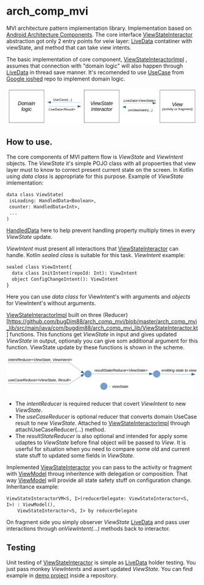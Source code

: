 # arch_comp_mvi
MVI architecture pattern implementation library. 
Implementation based on [Android Architecture Components](https://developer.android.com/topic/libraries/architecture/).
The core interface [ViewStateInteractor](https://github.com/bugDim88/arch_comp_mvi/blob/master/arch_comp_mvi_lib/src/main/java/com/bugdim88/arch_comp_mvi_lib/ViewStateInteractor.kt)
abstraction got only 2 
entry points for veiw layer: [LiveData](https://developer.android.com/reference/android/arch/lifecycle/LiveData)
contatiner with viewState, and method that can take view intents.

The basic implementation of core component, [ViewStateInteractorImpl](https://github.com/bugDim88/arch_comp_mvi/blob/master/arch_comp_mvi_lib/src/main/java/com/bugdim88/arch_comp_mvi_lib/ViewStateInteractor.kt)
, assumes that connection with "domain logic" will also happen through
[LiveData](https://developer.android.com/reference/android/arch/lifecycle/LiveData) in thread save manner. It's recomended to use [UseCase](https://github.com/google/iosched/blob/master/shared/src/main/java/com/google/samples/apps/iosched/shared/domain/UseCase.kt) from [Google ioshed](https://github.com/google/iosched) repo to implement domain logic. 

![Data flow scheme](https://github.com/bugDim88/arch_comp_mvi/blob/master/lib_mvi_tutorials/data_flow_scheme.png "Data flow scheme")

## How to use.
The core components of MVI pattern flow is *ViewState* and *ViewIntent* objects. The *ViewState* it's simple POJO
class with all propoerties that view layer must to know to correct present current state on the screen. In Kotlin using *data class* is appropriate for this purpose. Example of *ViewState* imlementation:

```
data class ViewState(
 isLoading: HandledData<Boolean>,
 counter: HandledData<Int>,
 ...
)
```

[HandledData](https://github.com/bugDim88/arch_comp_mvi/blob/master/arch_comp_mvi_lib/src/main/java/com/bugdim88/arch_comp_mvi_lib/HandledData.kt) here to help prevent handling property multiply times in every *ViewState* update.

*ViewIntent* must present all interactions that [ViewStateInteractor](https://github.com/bugDim88/arch_comp_mvi/blob/master/arch_comp_mvi_lib/src/main/java/com/bugdim88/arch_comp_mvi_lib/ViewStateInteractor.kt) can handle. Kotlin *sealed class* is suitable for this task. *ViewIntent* example:

```
sealed class ViewIntent{
  data class InitIntent(repoId: Int): ViewIntent
  object ConfigChangeIntent(): ViewIntent
}
```
Here you can use *data class* for ViewIntent's with arguments and *objects* for ViewIntent's without arguments.

[ViewStateInteractorImpl](https://github.com/bugDim88/arch_comp_mvi/blob/master/arch_comp_mvi_lib/src/main/java/com/bugdim88/arch_comp_mvi_lib/ViewStateInteractor.kt) built on three (Reducer)[https://github.com/bugDim88/arch_comp_mvi/blob/master/arch_comp_mvi_lib/src/main/java/com/bugdim88/arch_comp_mvi_lib/ViewStateInteractor.kt] functions. This functions get *ViewState* in input and gives updated *ViewState* in output, optionaly you can give som additional argument for this function. ViewState update by these functions is shown in the scheme.

![Reducers scheme](https://github.com/bugDim88/arch_comp_mvi/blob/master/lib_mvi_tutorials/reducers_scheme.png "Reducers scheme")

* The *intentReducer* is required reducer that covert *ViewIntent* to new *ViewState*. 
* The *useCaseReducer* is optional reducer that converts domain UseCase result to new *ViewState*. Attached to [ViewStateInteractorImpl](https://github.com/bugDim88/arch_comp_mvi/blob/master/arch_comp_mvi_lib/src/main/java/com/bugdim88/arch_comp_mvi_lib/ViewStateInteractor.kt) through attachUseCaseReducer(...) method.
* The *resultStateReducer* is also optional and intended for apply some udaptes to *ViewState* before final object will be passed to *View*. It is userful for situation when you need to compare some old and current state stuff to updated some fields in *ViewState*.

Implemented [ViewStateInteractor](https://github.com/bugDim88/arch_comp_mvi/blob/master/arch_comp_mvi_lib/src/main/java/com/bugdim88/arch_comp_mvi_lib/ViewStateInteractor.kt) you can pass to the activity or fragment with [ViewModel](https://developer.android.com/reference/android/arch/lifecycle/ViewModel) throug inheritence with delegation or composition.
That way [ViewModel](https://developer.android.com/reference/android/arch/lifecycle/ViewModel) will provide all state safety stuff on configuration change.
Inheritance example:
```
ViewStateInteractorVM<S, I>(reducerDelegate: ViewStateInteractor<S, I>) : ViewModel(),
    ViewStateInteractor<S, I> by reducerDelegate
```
On fragment side you simply observer *ViewState* [LiveData](https://developer.android.com/reference/android/arch/lifecycle/LiveData) and pass user interactions through *onViewIntent(...)* methods back to interactor.

## Testing
Unit testing of [ViewStateInteractor](https://github.com/bugDim88/arch_comp_mvi/blob/master/arch_comp_mvi_lib/src/main/java/com/bugdim88/arch_comp_mvi_lib/ViewStateInteractor.kt) is simple as [LiveData](https://developer.android.com/reference/android/arch/lifecycle/LiveData) holder testing. You just pass monkey *ViewIntents* and assert updated *ViewState*.
You can find example in [demo project](https://github.com/bugDim88/arch_comp_mvi/tree/master/app) inside a repository.




